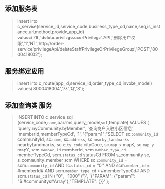 ## 添加服务表

>  insert into c_service(service_id,service_code,business_type_cd,name,seq,is_instance,url,method,provide_app_id)
>  values('78','delete.privilege.userPrivilege','API','删除用户权限','1','NT','http://order-service/privilegeApi/deleteStaffPrivilegeOrPrivilegeGroup','POST','8000418002');

## 服务绑定应用

> insert into c_route(app_id,service_id,order_type_cd,invoke_model)
> values('8000418004','78','Q','S');

## 添加查询类 服务

> INSERT INTO c_service_sql
> (service_code,`name`,params,query_model,`sql`,template)
> VALUES
> (
> 'query.myCommunity.byMember',
> '查询商户入驻小区信息',
> 'memberId,memberTypeCd',
> '1',
> '{"param1":"SELECT
>   sc.`community_id` communityId,
>   sc.`name`,
>   sc.`address`,
>   sc.`nearby_landmarks` nearbyLandmarks,
>   sc.`city_code` cityCode,
>   sc.`map_x` mapX,
>   sc.`map_y` mapY,
>   scm.`member_id` memberId,
>   scm.`member_type_cd` memberTypeCd,
>   scm.`status_cd` statusCd
> FROM
>   s_community sc,
>   s_community_member scm
> WHERE sc.`community_id` = scm.`community_id`
>   AND sc.`status_cd` = ''0''
>   AND scm.`member_id` = #memberId#
>   AND scm.`member_type_cd` = #memberTypeCd#
>   AND scm.`status_cd` IN (''0'', ''1000'')"}',
> '{"PARAM": {"param1": "$.#communitys#Array"},"TEMPLATE": {}}'
> );



